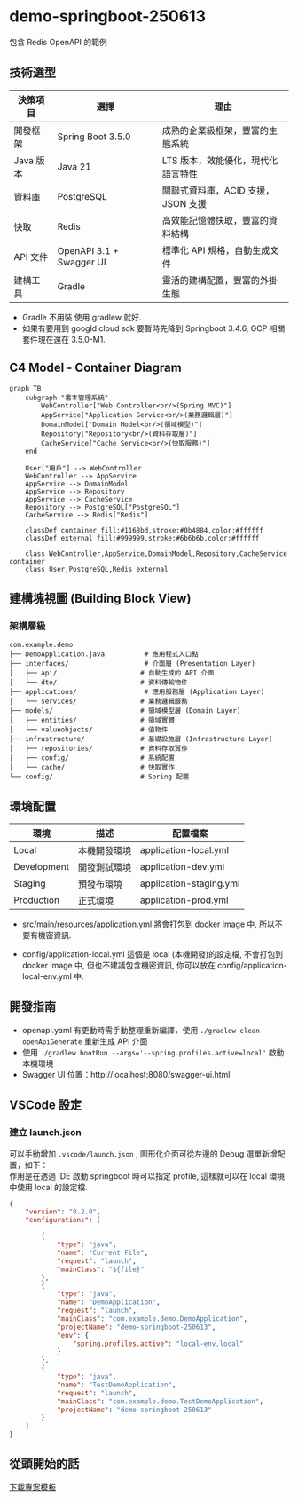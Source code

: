 # demo-springboot-250613
包含 Redis OpenAPI 的範例

## 技術選型

| 決策項目 | 選擇 | 理由 |
|----------|------|------|
| 開發框架 | Spring Boot 3.5.0 | 成熟的企業級框架，豐富的生態系統 |
| Java 版本 | Java 21 | LTS 版本，效能優化，現代化語言特性 |
| 資料庫 | PostgreSQL | 關聯式資料庫，ACID 支援，JSON 支援 |
| 快取 | Redis | 高效能記憶體快取，豐富的資料結構 |
| API 文件 | OpenAPI 3.1 + Swagger UI | 標準化 API 規格，自動生成文件 |
| 建構工具 | Gradle | 靈活的建構配置，豐富的外掛生態 |

- Gradle 不用裝 使用 gradlew 就好.
- 如果有要用到 googld cloud sdk 要暫時先降到 Springboot 3.4.6, GCP 相關套件現在還在 3.5.0-M1.

## C4 Model - Container Diagram

```mermaid
graph TB
    subgraph "書本管理系統"
        WebController["Web Controller<br/>(Spring MVC)"]
        AppService["Application Service<br/>(業務邏輯層)"]
        DomainModel["Domain Model<br/>(領域模型)"]
        Repository["Repository<br/>(資料存取層)"]
        CacheService["Cache Service<br/>(快取服務)"]
    end
    
    User["用戶"] --> WebController
    WebController --> AppService
    AppService --> DomainModel
    AppService --> Repository
    AppService --> CacheService
    Repository --> PostgreSQL["PostgreSQL"]
    CacheService --> Redis["Redis"]
    
    classDef container fill:#1168bd,stroke:#0b4884,color:#ffffff
    classDef external fill:#999999,stroke:#6b6b6b,color:#ffffff
    
    class WebController,AppService,DomainModel,Repository,CacheService container
    class User,PostgreSQL,Redis external
```

## 建構塊視圖 (Building Block View)

### 架構層級

```
com.example.demo
├── DemoApplication.java          # 應用程式入口點
├── interfaces/                   # 介面層 (Presentation Layer)
│   ├── api/                     # 自動生成的 API 介面
│   └── dto/                     # 資料傳輸物件
├── applications/                 # 應用服務層 (Application Layer)
│   └── services/                # 業務邏輯服務
├── models/                      # 領域模型層 (Domain Layer)
│   ├── entities/                # 領域實體
│   └── valueobjects/            # 值物件
├── infrastructure/              # 基礎設施層 (Infrastructure Layer)
│   ├── repositories/            # 資料存取實作
│   ├── config/                  # 系統配置
│   └── cache/                   # 快取實作
└── config/                      # Spring 配置
```

## 環境配置

| 環境 | 描述 | 配置檔案 |
|------|------|----------|
| Local | 本機開發環境 | application-local.yml |
| Development | 開發測試環境 | application-dev.yml |
| Staging | 預發布環境 | application-staging.yml |
| Production | 正式環境 | application-prod.yml |

- src/main/resources/application.yml
  將會打包到 docker image 中, 所以不要有機密資訊.

- config/application-local.yml
  這個是 local (本機開發)的設定檔, 不會打包到 docker image 中, 但也不建議包含機密資訊, 你可以放在 config/application-local-env.yml 中.

##  開發指南

- openapi.yaml 有更動時需手動整理重新編譯，使用 `./gradlew clean openApiGenerate` 重新生成 API 介面
- 使用 `./gradlew bootRun --args='--spring.profiles.active=local'` 啟動本機環境
- Swagger UI 位置：http://localhost:8080/swagger-ui.html


## VSCode 設定

### 建立 launch.json

可以手動增加 `.vscode/launch.json` , 圖形化介面可從左邊的 Debug 選單新增配置，如下：  
作用是在透過 IDE 啟動 springboot 時可以指定 profile, 這樣就可以在 local 環境中使用 local 的設定檔.
``` json
{
    "version": "0.2.0",
    "configurations": [

        {
            "type": "java",
            "name": "Current File",
            "request": "launch",
            "mainClass": "${file}"
        },
        {
            "type": "java",
            "name": "DemoApplication",
            "request": "launch",
            "mainClass": "com.example.demo.DemoApplication",
            "projectName": "demo-springboot-250613",
            "env": {
                "spring.profiles.active": "local-env,local"
            }
        },
        {
            "type": "java",
            "name": "TestDemoApplication",
            "request": "launch",
            "mainClass": "com.example.demo.TestDemoApplication",
            "projectName": "demo-springboot-250613"
        }
    ]
}
```

## 從頭開始的話

[下載專案模板](https://start.spring.io/#!type=gradle-project&language=java&platformVersion=3.5.0&packaging=jar&jvmVersion=21&groupId=com.example&artifactId=demo&name=demo&description=Demo%20project%20for%20Spring%20Boot&packageName=com.example.demo&dependencies=lombok,devtools,configuration-processor,docker-compose,web,data-jpa,oauth2-resource-server,liquibase,postgresql,data-redis,validation,cache,actuator,sbom-cyclone-dx,otlp-metrics,testcontainers,distributed-tracing,prometheus)


